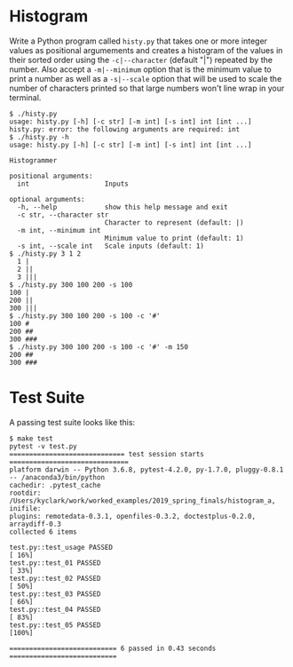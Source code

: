 # Histogram

Write a Python program called `histy.py` that takes one or more integer values as positional argumements and creates a histogram of the values in their sorted order using the `-c|--character` (default "|") repeated by the number. Also accept a `-m|--minimum` option that is the minimum value to print a number as well as a `-s|--scale` option that will be used to scale the number of characters printed so that large numbers won't line wrap in your terminal.

````
$ ./histy.py
usage: histy.py [-h] [-c str] [-m int] [-s int] int [int ...]
histy.py: error: the following arguments are required: int
$ ./histy.py -h
usage: histy.py [-h] [-c str] [-m int] [-s int] int [int ...]

Histogrammer

positional arguments:
  int                   Inputs

optional arguments:
  -h, --help            show this help message and exit
  -c str, --character str
                        Character to represent (default: |)
  -m int, --minimum int
                        Minimum value to print (default: 1)
  -s int, --scale int   Scale inputs (default: 1)
$ ./histy.py 3 1 2
  1 |
  2 ||
  3 |||
$ ./histy.py 300 100 200 -s 100
100 |
200 ||
300 |||
$ ./histy.py 300 100 200 -s 100 -c '#'
100 #
200 ##
300 ###
$ ./histy.py 300 100 200 -s 100 -c '#' -m 150
200 ##
300 ###
````

# Test Suite

A passing test suite looks like this:

````
$ make test
pytest -v test.py
============================= test session starts ==============================
platform darwin -- Python 3.6.8, pytest-4.2.0, py-1.7.0, pluggy-0.8.1 -- /anaconda3/bin/python
cachedir: .pytest_cache
rootdir: /Users/kyclark/work/worked_examples/2019_spring_finals/histogram_a, inifile:
plugins: remotedata-0.3.1, openfiles-0.3.2, doctestplus-0.2.0, arraydiff-0.3
collected 6 items

test.py::test_usage PASSED                                               [ 16%]
test.py::test_01 PASSED                                                  [ 33%]
test.py::test_02 PASSED                                                  [ 50%]
test.py::test_03 PASSED                                                  [ 66%]
test.py::test_04 PASSED                                                  [ 83%]
test.py::test_05 PASSED                                                  [100%]

=========================== 6 passed in 0.43 seconds ===========================
````
